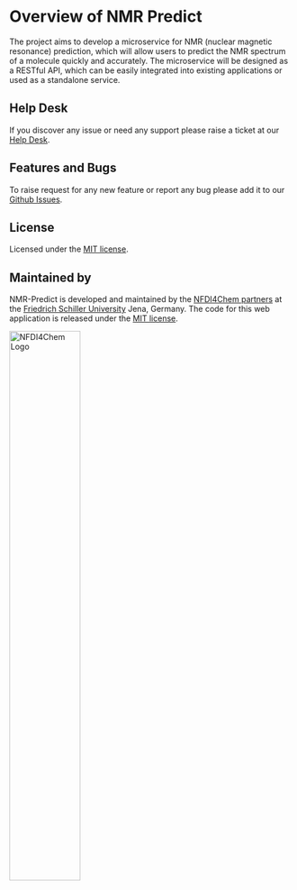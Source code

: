 # Overview of NMR Predict

The project aims to develop a microservice for NMR (nuclear magnetic resonance) prediction, which will allow users to predict the NMR spectrum of a molecule quickly and accurately. The microservice will be designed as a RESTful API, which can be easily integrated into existing applications or used as a standalone service.

## Help Desk

If you discover any issue or need any support please raise a ticket at our [Help Desk](https://helpdesk.nfdi4chem.de/).

## Features and Bugs

To raise request for any new feature or report any bug please add it to our [Github Issues](https://github.com/NFDI4Chem/nmr-predict/issues).

## License

Licensed under the [MIT license](https://opensource.org/licenses/MIT).

## Maintained by
NMR-Predict is developed and maintained by the [NFDI4Chem partners](https://www.nfdi4chem.de/) at the [Friedrich Schiller University](https://www.uni-jena.de/en/) Jena, Germany. 
The code for this web application is released under the [MIT license](https://opensource.org/licenses/MIT).


<p align="left"><a href="https://nfdi4chem.de/" target="_blank"><img src="https://www.nfdi4chem.de/wp-content/themes/wptheme/assets/img/logo.svg" width="50%" alt="NFDI4Chem Logo"></a></p>
